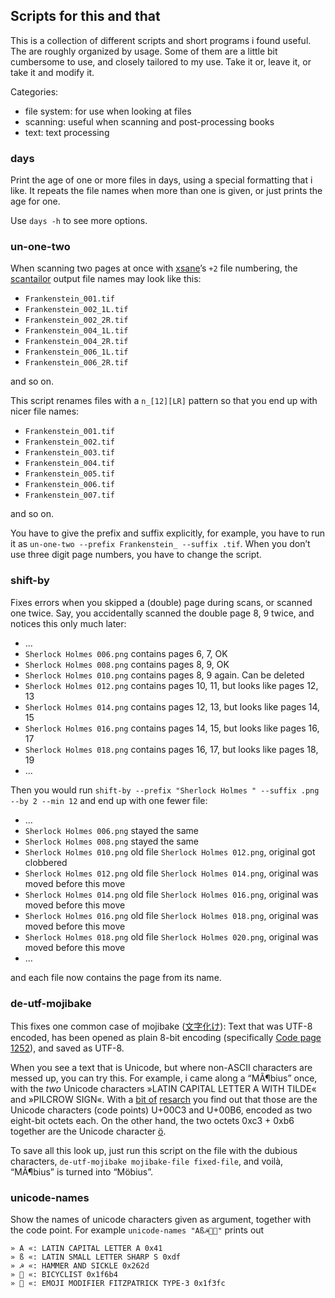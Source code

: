 ## Scripts for this and that

This is a collection of different scripts and short programs i found
useful. The are roughly organized by usage. Some of them are a little
bit cumbersome to use, and closely tailored to my use. Take it or,
leave it, or take it and modify it.

Categories:
* file system: for use when looking at files
* scanning: useful when scanning and post-processing books
* text: text processing

### days

Print the age of one or more files in days, using a special formatting
that i like. It repeats the file names when more than one is given, or
just prints the age for one.

Use `days -h` to see more options.


### un-one-two

When scanning two pages at once with [xsane](http://xsane.org/)’s `+2`
file numbering, the [scantailor](http://scantailor.org/) output file
names may look like this:

* `Frankenstein_001.tif`
* `Frankenstein_002_1L.tif`
* `Frankenstein_002_2R.tif`
* `Frankenstein_004_1L.tif`
* `Frankenstein_004_2R.tif`
* `Frankenstein_006_1L.tif`
* `Frankenstein_006_2R.tif`

and so on.

This script renames files with a  `n_[12][LR]`  pattern so that you end up with nicer file names:

* `Frankenstein_001.tif`
* `Frankenstein_002.tif`
* `Frankenstein_003.tif`
* `Frankenstein_004.tif`
* `Frankenstein_005.tif`
* `Frankenstein_006.tif`
* `Frankenstein_007.tif`

and so on.

You have to give the prefix and suffix explicitly, for example, you have to run it as `un-one-two --prefix Frankenstein_ --suffix .tif`. When you don’t use three digit page numbers, you have to change the script.


### shift-by

Fixes errors when you skipped a (double) page during scans, or scanned one twice. Say, you accidentally scanned the double page 8, 9 twice, and notices this only much later:

* …
* `Sherlock Holmes 006.png` contains pages 6, 7, OK
* `Sherlock Holmes 008.png` contains pages 8, 9, OK
* `Sherlock Holmes 010.png` contains pages 8, 9 again. Can be deleted
* `Sherlock Holmes 012.png` contains pages 10, 11, but looks like pages 12, 13
* `Sherlock Holmes 014.png` contains pages 12, 13, but looks like pages 14, 15
* `Sherlock Holmes 016.png` contains pages 14, 15, but looks like pages 16, 17
* `Sherlock Holmes 018.png` contains pages 16, 17, but looks like pages 18, 19
* …

Then you would run `shift-by --prefix "Sherlock Holmes " --suffix .png --by 2 --min 12` and end up with one fewer file:

* …
* `Sherlock Holmes 006.png` stayed the same
* `Sherlock Holmes 008.png` stayed the same
* `Sherlock Holmes 010.png` old file `Sherlock Holmes 012.png`, original got clobbered
* `Sherlock Holmes 012.png` old file `Sherlock Holmes 014.png`, original was moved before this move
* `Sherlock Holmes 014.png` old file `Sherlock Holmes 016.png`, original was moved before this move
* `Sherlock Holmes 016.png` old file `Sherlock Holmes 018.png`, original was moved before this move
* `Sherlock Holmes 018.png` old file `Sherlock Holmes 020.png`, original was moved before this move
* …

and each file now contains the page from its name.

### de-utf-mojibake

This fixes one common case of mojibake
([文字化け](https://en.wikipedia.org/wiki/Mojibake)): Text that was
UTF-8 encoded, has been opened as plain 8-bit encoding (specifically
[Code page 1252](https://en.wikipedia.org/wiki/Windows-1252)), and
saved as UTF-8.

When you see a text that is Unicode, but where non-ASCII characters
are messed up, you can try this. For example, i came along a “MÃ¶bius”
once, with the *two* Unicode characters »LATIN CAPITAL LETTER A WITH
TILDE« and »PILCROW SIGN«. With a
[bit of](http://www.fileformat.info/info/unicode/char/search.htm?preview=entity&q=%C3%83)
[resarch](http://www.fileformat.info/info/unicode/char/search.htm?preview=entity&q=%C2%B6)
you find out that those are the Unicode characters (code points)
U+00C3 and U+00B6, encoded as two eight-bit octets each. On the other hand,
the two octets 0xc3 + 0xb6 together are the Unicode character
[ö](http://www.fileformat.info/info/unicode/char/00f6/index.htm).

To save all this look up, just run this script on the file with the dubious characters, `de-utf-mojibake mojibake-file fixed-file`, and voilà, “MÃ¶bius” is turned into “Möbius”.


### unicode-names

Show the names of unicode characters given as argument, together with the code point. For example `unicode-names "Aß☭🚴🏼"` prints out
```
» A «: LATIN CAPITAL LETTER A 0x41
» ß «: LATIN SMALL LETTER SHARP S 0xdf
» ☭ «: HAMMER AND SICKLE 0x262d
» 🚴 «: BICYCLIST 0x1f6b4
» 🏼 «: EMOJI MODIFIER FITZPATRICK TYPE-3 0x1f3fc
```
